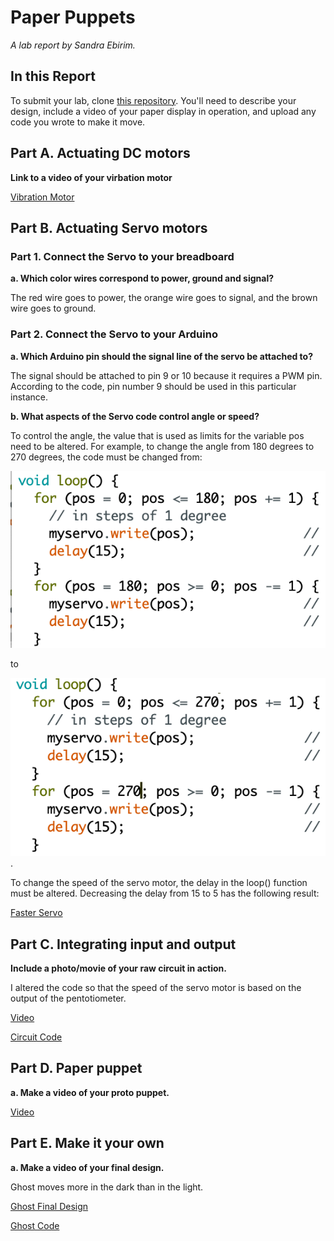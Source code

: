 # Paper Puppets

*A lab report by Sandra Ebirim.*

## In this Report

To submit your lab, clone [this repository](https://github.com/FAR-Lab/IDD-Fa18-Lab4). You'll need to describe your design, include a video of your paper display in operation, and upload any code you wrote to make it move.

## Part A. Actuating DC motors

**Link to a video of your virbation motor**

[Vibration Motor](https://www.youtube.com/watch?v=jXh6Pbm6ISY&feature=youtu.be)



## Part B. Actuating Servo motors

### Part 1. Connect the Servo to your breadboard

**a. Which color wires correspond to power, ground and signal?**

The red wire goes to power, the orange wire goes to signal, and the brown wire goes to ground. 

### Part 2. Connect the Servo to your Arduino

**a. Which Arduino pin should the signal line of the servo be attached to?**

The signal should be attached to pin 9 or 10 because it requires a PWM pin. According to the code, pin number 9 should be used in this particular instance. 

**b. What aspects of the Servo code control angle or speed?**

To control the angle, the value that is used as limits for the variable pos need to be altered. For example, to change the angle from 180 degrees to 270 degrees, the code must be changed from: 

![before](https://github.com/sandraebirim/IDD-Fa19-Lab4/blob/master/before.png)

to

![after](https://github.com/sandraebirim/IDD-Fa19-Lab4/blob/master/after.png).

To change the speed of the servo motor, the delay in the loop() function must be altered. Decreasing the delay from 15 to 5 has the following result: 

[Faster Servo](https://www.youtube.com/watch?v=d9DlvF41WF8&feature=youtu.be)


## Part C. Integrating input and output

**Include a photo/movie of your raw circuit in action.**

I altered the code so that the speed of the servo motor is based on the output of the pentotiometer.

[Video](https://www.youtube.com/watch?v=2rkcp7yW368&feature=youtu.be)

[Circuit Code](https://github.com/sandraebirim/IDD-Fa19-Lab4/blob/master/PentServo.ino)


## Part D. Paper puppet

**a. Make a video of your proto puppet.**

[Video](https://www.youtube.com/watch?v=CTDGOM_rDu0&feature=youtu.be)

## Part E. Make it your own

**a. Make a video of your final design.**

Ghost moves more in the dark than in the light. 

[Ghost Final Design](https://www.youtube.com/watch?v=b5Ck_G1WbTU&feature=youtu.be)

[Ghost Code](https://github.com/sandraebirim/IDD-Fa19-Lab4/blob/master/GhostCode.ino)
